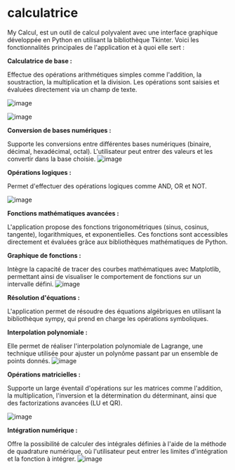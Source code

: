 # calculatrice


My Calcul, est un outil de calcul polyvalent avec une interface graphique développée en Python en utilisant la bibliothèque Tkinter. Voici les fonctionnalités principales de l'application et à quoi elle sert :

   **Calculatrice de base :**

Effectue des opérations arithmétiques simples comme l'addition, la soustraction, la multiplication et la division.
Les opérations sont saisies et évaluées directement via un champ de texte.

![image](https://github.com/user-attachments/assets/60d29ed8-6abb-4322-93d5-ea59c5a1d849)

![image](https://github.com/user-attachments/assets/aaeab7e2-7622-47fa-97f8-0c63a1c901ed)



  **Conversion de bases numériques :**

Supporte les conversions entre différentes bases numériques (binaire, décimal, hexadécimal, octal).
L'utilisateur peut entrer des valeurs et les convertir dans la base choisie.
![image](https://github.com/user-attachments/assets/5d4786a6-032a-45a1-b1aa-e3e227128c99)


   **Opérations logiques :**

Permet d'effectuer des opérations logiques comme AND, OR et NOT.

![image](https://github.com/user-attachments/assets/0ce6f81f-261a-4be8-9e1e-e67f12589bf0)


   **Fonctions mathématiques avancées :**

L'application propose des fonctions trigonométriques (sinus, cosinus, tangente), logarithmiques, et exponentielles.
Ces fonctions sont accessibles directement et évaluées grâce aux bibliothèques mathématiques de Python.



   **Graphique de fonctions :**

Intègre la capacité de tracer des courbes mathématiques avec Matplotlib, permettant ainsi de visualiser le comportement de fonctions sur un intervalle défini.
![image](https://github.com/user-attachments/assets/26cc1619-b9e4-4ec5-a1a5-df4e39eeeac8)

   **Résolution d'équations :**

L'application permet de résoudre des équations algébriques en utilisant la bibliothèque sympy, qui prend en charge les opérations symboliques.
   
  **Interpolation polynomiale :**

Elle permet de réaliser l'interpolation polynomiale de Lagrange, une technique utilisée pour ajuster un polynôme passant par un ensemble de points donnés.
![image](https://github.com/user-attachments/assets/2ffd2d3c-d01e-4212-ad6f-d29ce5fba7c8)

  **Opérations matricielles :**

Supporte un large éventail d'opérations sur les matrices comme l'addition, la multiplication, l'inversion et la détermination du déterminant, ainsi que des factorizations avancées (LU et QR).

![image](https://github.com/user-attachments/assets/ca486cd3-9be1-4a3b-800b-688c6deb2fe6)

  **Intégration numérique :**

Offre la possibilité de calculer des intégrales définies à l'aide de la méthode de quadrature numérique, où l'utilisateur peut entrer les limites d'intégration et la fonction à intégrer.
![image](https://github.com/user-attachments/assets/9cf6a890-1b3d-410b-8d03-ce8cafabbd80)
